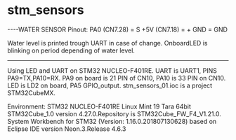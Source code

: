 # stm_sensors
----WATER SENSOR
Pinout:
PA0 (CN7.28) = S
+5V (CN7.18) = +
GND = GND

Water level is printed trough UART in case of change.
OnboardLED is blinking on period depending of water level.

---------------


Using LED and UART on STM32 NUCLEO-F401RE.
UART is UART1, PINS PA9=TX,PA10=RX. PA9 on board is 21 PIN of CN10, PA10 is 33 PIN on CN10.
LED is LD2 on board, PA5 GPIO_output.
stm_sensors_01.ioc is a project STM32CubeMX.


Environment:
STM32 NUCLEO-F401RE
Linux Mint 19 Tara 64bit
STM32Cube_1.0 version 4.27.0.Repository is STM32Cube_FW_F4_V1.21.0.
System Workbench for STM32 (Version: 1.16.0.201807130628) based on Eclipse IDE version Neon.3.Release 4.6.3
